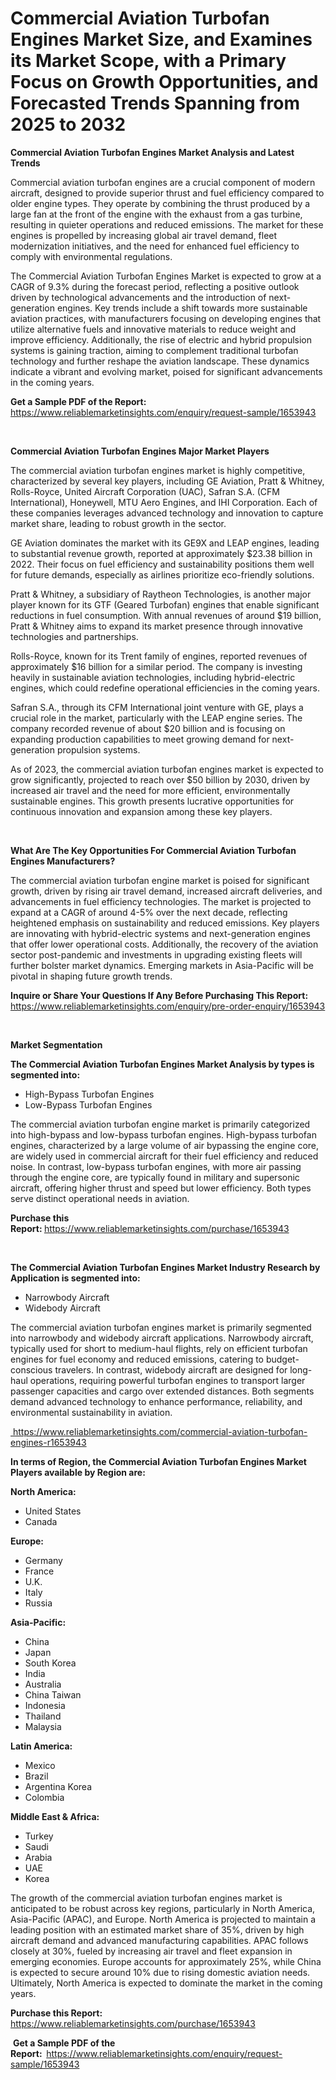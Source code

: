 <p><h1>Commercial Aviation Turbofan Engines Market Size, and Examines its Market Scope, with a Primary Focus on Growth Opportunities, and Forecasted Trends Spanning from 2025 to 2032</h1></p><p><strong>Commercial Aviation Turbofan Engines Market Analysis and Latest Trends</strong></p>
<p><p>Commercial aviation turbofan engines are a crucial component of modern aircraft, designed to provide superior thrust and fuel efficiency compared to older engine types. They operate by combining the thrust produced by a large fan at the front of the engine with the exhaust from a gas turbine, resulting in quieter operations and reduced emissions. The market for these engines is propelled by increasing global air travel demand, fleet modernization initiatives, and the need for enhanced fuel efficiency to comply with environmental regulations.</p><p>The Commercial Aviation Turbofan Engines Market is expected to grow at a CAGR of 9.3% during the forecast period, reflecting a positive outlook driven by technological advancements and the introduction of next-generation engines. Key trends include a shift towards more sustainable aviation practices, with manufacturers focusing on developing engines that utilize alternative fuels and innovative materials to reduce weight and improve efficiency. Additionally, the rise of electric and hybrid propulsion systems is gaining traction, aiming to complement traditional turbofan technology and further reshape the aviation landscape. These dynamics indicate a vibrant and evolving market, poised for significant advancements in the coming years.</p></p>
<p><strong>Get a Sample PDF of the Report:&nbsp;</strong> <a href="https://www.reliablemarketinsights.com/enquiry/request-sample/1653943?utm_campaign=3058&utm_medium=2&utm_source=Github&utm_content=ia&utm_term=18042025&utm_id=commercial-aviation-turbofan-engines">https://www.reliablemarketinsights.com/enquiry/request-sample/1653943</a></p>
<p>&nbsp;</p>
<p><strong>Commercial Aviation Turbofan Engines Major Market Players</strong></p>
<p><p>The commercial aviation turbofan engines market is highly competitive, characterized by several key players, including GE Aviation, Pratt & Whitney, Rolls-Royce, United Aircraft Corporation (UAC), Safran S.A. (CFM International), Honeywell, MTU Aero Engines, and IHI Corporation. Each of these companies leverages advanced technology and innovation to capture market share, leading to robust growth in the sector.</p><p>GE Aviation dominates the market with its GE9X and LEAP engines, leading to substantial revenue growth, reported at approximately $23.38 billion in 2022. Their focus on fuel efficiency and sustainability positions them well for future demands, especially as airlines prioritize eco-friendly solutions.</p><p>Pratt & Whitney, a subsidiary of Raytheon Technologies, is another major player known for its GTF (Geared Turbofan) engines that enable significant reductions in fuel consumption. With annual revenues of around $19 billion, Pratt & Whitney aims to expand its market presence through innovative technologies and partnerships.</p><p>Rolls-Royce, known for its Trent family of engines, reported revenues of approximately $16 billion for a similar period. The company is investing heavily in sustainable aviation technologies, including hybrid-electric engines, which could redefine operational efficiencies in the coming years.</p><p>Safran S.A., through its CFM International joint venture with GE, plays a crucial role in the market, particularly with the LEAP engine series. The company recorded revenue of about $20 billion and is focusing on expanding production capabilities to meet growing demand for next-generation propulsion systems.</p><p>As of 2023, the commercial aviation turbofan engines market is expected to grow significantly, projected to reach over $50 billion by 2030, driven by increased air travel and the need for more efficient, environmentally sustainable engines. This growth presents lucrative opportunities for continuous innovation and expansion among these key players.</p></p>
<p>&nbsp;</p>
<p><strong>What Are The Key Opportunities For Commercial Aviation Turbofan Engines Manufacturers?</strong></p>
<p><p>The commercial aviation turbofan engine market is poised for significant growth, driven by rising air travel demand, increased aircraft deliveries, and advancements in fuel efficiency technologies. The market is projected to expand at a CAGR of around 4-5% over the next decade, reflecting heightened emphasis on sustainability and reduced emissions. Key players are innovating with hybrid-electric systems and next-generation engines that offer lower operational costs. Additionally, the recovery of the aviation sector post-pandemic and investments in upgrading existing fleets will further bolster market dynamics. Emerging markets in Asia-Pacific will be pivotal in shaping future growth trends.</p></p>
<p><strong>Inquire or Share Your Questions If Any Before Purchasing This Report:</strong> <a href="https://www.reliablemarketinsights.com/enquiry/pre-order-enquiry/1653943?utm_campaign=3058&utm_medium=2&utm_source=Github&utm_content=ia&utm_term=18042025&utm_id=commercial-aviation-turbofan-engines">https://www.reliablemarketinsights.com/enquiry/pre-order-enquiry/1653943</a></p>
<p>&nbsp;</p>
<p><strong>Market Segmentation</strong></p>
<p><strong>The Commercial Aviation Turbofan Engines Market Analysis by types is segmented into:</strong></p>
<p><ul><li>High-Bypass Turbofan Engines</li><li>Low-Bypass Turbofan Engines</li></ul></p>
<p><p>The commercial aviation turbofan engine market is primarily categorized into high-bypass and low-bypass turbofan engines. High-bypass turbofan engines, characterized by a large volume of air bypassing the engine core, are widely used in commercial aircraft for their fuel efficiency and reduced noise. In contrast, low-bypass turbofan engines, with more air passing through the engine core, are typically found in military and supersonic aircraft, offering higher thrust and speed but lower efficiency. Both types serve distinct operational needs in aviation.</p></p>
<p><strong>Purchase this Report:&nbsp;</strong><a href="https://www.reliablemarketinsights.com/purchase/1653943?utm_campaign=3058&utm_medium=2&utm_source=Github&utm_content=ia&utm_term=18042025&utm_id=commercial-aviation-turbofan-engines">https://www.reliablemarketinsights.com/purchase/1653943</a></p>
<p>&nbsp;</p>
<p><strong>The Commercial Aviation Turbofan Engines Market Industry Research by Application is segmented into:</strong></p>
<p><ul><li>Narrowbody Aircraft</li><li>Widebody Aircraft</li></ul></p>
<p><p>The commercial aviation turbofan engines market is primarily segmented into narrowbody and widebody aircraft applications. Narrowbody aircraft, typically used for short to medium-haul flights, rely on efficient turbofan engines for fuel economy and reduced emissions, catering to budget-conscious travelers. In contrast, widebody aircraft are designed for long-haul operations, requiring powerful turbofan engines to transport larger passenger capacities and cargo over extended distances. Both segments demand advanced technology to enhance performance, reliability, and environmental sustainability in aviation.</p></p>
<p><a href="https://www.reliablemarketinsights.com/commercial-aviation-turbofan-engines-r1653943?utm_campaign=3058&utm_medium=2&utm_source=Github&utm_content=ia&utm_term=18042025&utm_id=commercial-aviation-turbofan-engines">&nbsp;https://www.reliablemarketinsights.com/commercial-aviation-turbofan-engines-r1653943</a></p>
<p><strong>In terms of Region, the Commercial Aviation Turbofan Engines Market Players available by Region are:</strong></p>
<p>
    <p> <strong> North America: </strong>
        <ul>
            <li>United States</li>
            <li>Canada</li>
        </ul>
        </p> 
    <p> <strong> Europe: </strong>
        <ul>
            <li>Germany</li>
            <li>France</li>
            <li>U.K.</li>
            <li>Italy</li>
            <li>Russia</li>
        </ul>
        </p> 
    <p> <strong> Asia-Pacific: </strong>
        <ul>
            <li>China</li>
            <li>Japan</li>
            <li>South Korea</li>
            <li>India</li>
            <li>Australia</li>
            <li>China Taiwan</li>
            <li>Indonesia</li>
            <li>Thailand</li>
            <li>Malaysia</li>
        </ul>
        </p> 
    <p> <strong> Latin America: </strong>
        <ul>
            <li>Mexico</li>
            <li>Brazil</li>
            <li>Argentina Korea</li>
            <li>Colombia</li>
        </ul>
        </p> 
    <p> <strong> Middle East & Africa: </strong>
        <ul>
            <li>Turkey</li>
            <li>Saudi</li>
            <li>Arabia</li>
            <li>UAE</li>
            <li>Korea</li>
        </ul>
    </p>
    </p>
<p><p>The growth of the commercial aviation turbofan engines market is anticipated to be robust across key regions, particularly in North America, Asia-Pacific (APAC), and Europe. North America is projected to maintain a leading position with an estimated market share of 35%, driven by high aircraft demand and advanced manufacturing capabilities. APAC follows closely at 30%, fueled by increasing air travel and fleet expansion in emerging economies. Europe accounts for approximately 25%, while China is expected to secure around 10% due to rising domestic aviation needs. Ultimately, North America is expected to dominate the market in the coming years.</p></p>
<p><strong>Purchase this Report: </strong><a href="https://www.reliablemarketinsights.com/purchase/1653943?utm_campaign=3058&utm_medium=2&utm_source=Github&utm_content=ia&utm_term=18042025&utm_id=commercial-aviation-turbofan-engines">https://www.reliablemarketinsights.com/purchase/1653943</a></p>
<p>&nbsp;<strong>Get a Sample PDF of the Report:&nbsp;&nbsp;</strong><a href="https://www.reliablemarketinsights.com/enquiry/request-sample/1653943?utm_campaign=3058&utm_medium=2&utm_source=Github&utm_content=ia&utm_term=18042025&utm_id=commercial-aviation-turbofan-engines">https://www.reliablemarketinsights.com/enquiry/request-sample/1653943</a></p>
<p><strong></strong></p>
<p><p></p><p></p><p></p></p>